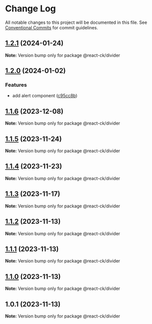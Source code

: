 # Change Log

All notable changes to this project will be documented in this file.
See [Conventional Commits](https://conventionalcommits.org) for commit guidelines.

## [1.2.1](https://github.com/abelflopes/react-ck/compare/@react-ck/divider@1.2.0...@react-ck/divider@1.2.1) (2024-01-24)

**Note:** Version bump only for package @react-ck/divider





## [1.2.0](https://github.com/abelflopes/react-ck/compare/@react-ck/divider@1.1.6...@react-ck/divider@1.2.0) (2024-01-02)


### Features

* add alert component ([c95cc8b](https://github.com/abelflopes/react-ck/commit/c95cc8b37c0471b1db11b124d5d676677b64eacb))



## [1.1.6](https://github.com/abelflopes/react-ck/compare/@react-ck/divider@1.1.5...@react-ck/divider@1.1.6) (2023-12-08)

**Note:** Version bump only for package @react-ck/divider





## [1.1.5](https://github.com/abelflopes/react-ck/compare/@react-ck/divider@1.1.4...@react-ck/divider@1.1.5) (2023-11-24)

**Note:** Version bump only for package @react-ck/divider





## [1.1.4](https://github.com/abelflopes/react-ck/compare/@react-ck/divider@1.1.3...@react-ck/divider@1.1.4) (2023-11-23)

**Note:** Version bump only for package @react-ck/divider





## [1.1.3](https://github.com/abelflopes/react-ck/compare/@react-ck/divider@1.1.2...@react-ck/divider@1.1.3) (2023-11-17)

**Note:** Version bump only for package @react-ck/divider





## [1.1.2](https://github.com/abelflopes/react-ck/compare/@react-ck/divider@1.1.1...@react-ck/divider@1.1.2) (2023-11-13)

**Note:** Version bump only for package @react-ck/divider





## [1.1.1](https://github.com/abelflopes/react-ck/compare/@react-ck/divider@1.1.0...@react-ck/divider@1.1.1) (2023-11-13)

**Note:** Version bump only for package @react-ck/divider





## [1.1.0](https://github.com/abelflopes/react-ck/compare/@react-ck/divider@1.0.1...@react-ck/divider@1.1.0) (2023-11-13)

**Note:** Version bump only for package @react-ck/divider





## 1.0.1 (2023-11-13)

**Note:** Version bump only for package @react-ck/divider
